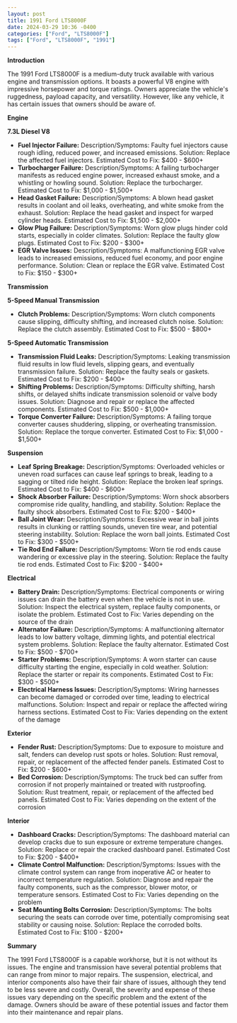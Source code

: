 ```yaml
---
layout: post
title: 1991 Ford LTS8000F
date: 2024-03-29 10:36 -0400
categories: ["Ford", "LTS8000F"]
tags: ["Ford", "LTS8000F", "1991"]
---
```

**Introduction**

The 1991 Ford LTS8000F is a medium-duty truck available with various engine and transmission options. It boasts a powerful V8 engine with impressive horsepower and torque ratings. Owners appreciate the vehicle's ruggedness, payload capacity, and versatility. However, like any vehicle, it has certain issues that owners should be aware of.

**Engine**

**7.3L Diesel V8**

* **Fuel Injector Failure:** Description/Symptoms: Faulty fuel injectors cause rough idling, reduced power, and increased emissions. Solution: Replace the affected fuel injectors. Estimated Cost to Fix: $400 - $600+
* **Turbocharger Failure:** Description/Symptoms: A failing turbocharger manifests as reduced engine power, increased exhaust smoke, and a whistling or howling sound. Solution: Replace the turbocharger. Estimated Cost to Fix: $1,000 - $1,500+
* **Head Gasket Failure:** Description/Symptoms: A blown head gasket results in coolant and oil leaks, overheating, and white smoke from the exhaust. Solution: Replace the head gasket and inspect for warped cylinder heads. Estimated Cost to Fix: $1,500 - $2,000+
* **Glow Plug Failure:** Description/Symptoms: Worn glow plugs hinder cold starts, especially in colder climates. Solution: Replace the faulty glow plugs. Estimated Cost to Fix: $200 - $300+
* **EGR Valve Issues:** Description/Symptoms: A malfunctioning EGR valve leads to increased emissions, reduced fuel economy, and poor engine performance. Solution: Clean or replace the EGR valve. Estimated Cost to Fix: $150 - $300+

**Transmission**

**5-Speed Manual Transmission**

* **Clutch Problems:** Description/Symptoms: Worn clutch components cause slipping, difficulty shifting, and increased clutch noise. Solution: Replace the clutch assembly. Estimated Cost to Fix: $500 - $800+

**5-Speed Automatic Transmission**

* **Transmission Fluid Leaks:** Description/Symptoms: Leaking transmission fluid results in low fluid levels, slipping gears, and eventually transmission failure. Solution: Replace the faulty seals or gaskets. Estimated Cost to Fix: $200 - $400+
* **Shifting Problems:** Description/Symptoms: Difficulty shifting, harsh shifts, or delayed shifts indicate transmission solenoid or valve body issues. Solution: Diagnose and repair or replace the affected components. Estimated Cost to Fix: $500 - $1,000+
* **Torque Converter Failure:** Description/Symptoms: A failing torque converter causes shuddering, slipping, or overheating transmission. Solution: Replace the torque converter. Estimated Cost to Fix: $1,000 - $1,500+

**Suspension**

* **Leaf Spring Breakage:** Description/Symptoms: Overloaded vehicles or uneven road surfaces can cause leaf springs to break, leading to a sagging or tilted ride height. Solution: Replace the broken leaf springs. Estimated Cost to Fix: $400 - $600+
* **Shock Absorber Failure:** Description/Symptoms: Worn shock absorbers compromise ride quality, handling, and stability. Solution: Replace the faulty shock absorbers. Estimated Cost to Fix: $200 - $400+
* **Ball Joint Wear:** Description/Symptoms: Excessive wear in ball joints results in clunking or rattling sounds, uneven tire wear, and potential steering instability. Solution: Replace the worn ball joints. Estimated Cost to Fix: $300 - $500+
* **Tie Rod End Failure:** Description/Symptoms: Worn tie rod ends cause wandering or excessive play in the steering. Solution: Replace the faulty tie rod ends. Estimated Cost to Fix: $200 - $400+

**Electrical**

* **Battery Drain:** Description/Symptoms: Electrical components or wiring issues can drain the battery even when the vehicle is not in use. Solution: Inspect the electrical system, replace faulty components, or isolate the problem. Estimated Cost to Fix: Varies depending on the source of the drain
* **Alternator Failure:** Description/Symptoms: A malfunctioning alternator leads to low battery voltage, dimming lights, and potential electrical system problems. Solution: Replace the faulty alternator. Estimated Cost to Fix: $500 - $700+
* **Starter Problems:** Description/Symptoms: A worn starter can cause difficulty starting the engine, especially in cold weather. Solution: Replace the starter or repair its components. Estimated Cost to Fix: $300 - $500+
* **Electrical Harness Issues:** Description/Symptoms: Wiring harnesses can become damaged or corroded over time, leading to electrical malfunctions. Solution: Inspect and repair or replace the affected wiring harness sections. Estimated Cost to Fix: Varies depending on the extent of the damage

**Exterior**

* **Fender Rust:** Description/Symptoms: Due to exposure to moisture and salt, fenders can develop rust spots or holes. Solution: Rust removal, repair, or replacement of the affected fender panels. Estimated Cost to Fix: $200 - $600+
* **Bed Corrosion:** Description/Symptoms: The truck bed can suffer from corrosion if not properly maintained or treated with rustproofing. Solution: Rust treatment, repair, or replacement of the affected bed panels. Estimated Cost to Fix: Varies depending on the extent of the corrosion

**Interior**

* **Dashboard Cracks:** Description/Symptoms: The dashboard material can develop cracks due to sun exposure or extreme temperature changes. Solution: Replace or repair the cracked dashboard panel. Estimated Cost to Fix: $200 - $400+
* **Climate Control Malfunction:** Description/Symptoms: Issues with the climate control system can range from inoperative AC or heater to incorrect temperature regulation. Solution: Diagnose and repair the faulty components, such as the compressor, blower motor, or temperature sensors. Estimated Cost to Fix: Varies depending on the problem
* **Seat Mounting Bolts Corrosion:** Description/Symptoms: The bolts securing the seats can corrode over time, potentially compromising seat stability or causing noise. Solution: Replace the corroded bolts. Estimated Cost to Fix: $100 - $200+

**Summary**

The 1991 Ford LTS8000F is a capable workhorse, but it is not without its issues. The engine and transmission have several potential problems that can range from minor to major repairs. The suspension, electrical, and interior components also have their fair share of issues, although they tend to be less severe and costly. Overall, the severity and expense of these issues vary depending on the specific problem and the extent of the damage. Owners should be aware of these potential issues and factor them into their maintenance and repair plans.
